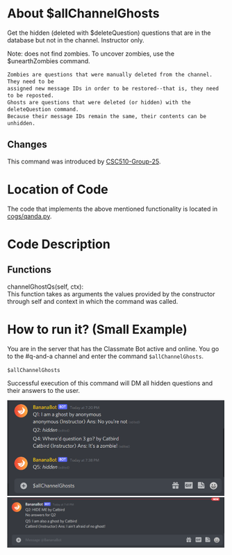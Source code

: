# About $allChannelGhosts

Get the hidden (deleted with $deleteQuestion) questions that are in the database but not in the channel. Instructor only.

Note: does not find zombies. To uncover zombies, use the $unearthZombies command.

```
Zombies are questions that were manually deleted from the channel. They need to be
assigned new message IDs in order to be restored--that is, they need to be reposted.
Ghosts are questions that were deleted (or hidden) with the deleteQuestion command.
Because their message IDs remain the same, their contents can be unhidden.
```

## Changes

This command was introduced by [CSC510-Group-25](https://github.com/CSC510-Group-25/ClassMateBot/).

# Location of Code
The code that implements the above mentioned functionality is located in [cogs/qanda.py](https://github.com/CSC510-Group-25/ClassMateBot/blob/main/cogs/qanda.py).

# Code Description
## Functions
channelGhostQs(self, ctx): <br>
This function takes as arguments the values provided by the constructor through self and context in which the command was called.

# How to run it? (Small Example)
You are in the server that has the Classmate Bot active and online. You go to
the #q-and-a channel and enter the command `$allChannelGhosts`.

`$allChannelGhosts`

Successful execution of this command will DM all hidden questions and their answers to the user.

<img src="https://github.com/CSC510-Group-25/ClassMateBot/blob/group25-command-docs/data/proj3media/allChannelGhosts/acg1.png?raw=true" width="500">

<img src="https://github.com/CSC510-Group-25/ClassMateBot/blob/group25-command-docs/data/proj3media/allChannelGhosts/acg2.png?raw=true" width="500">